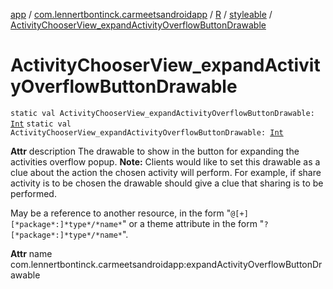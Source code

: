 [app](../../../index.md) / [com.lennertbontinck.carmeetsandroidapp](../../index.md) / [R](../index.md) / [styleable](index.md) / [ActivityChooserView_expandActivityOverflowButtonDrawable](./-activity-chooser-view_expand-activity-overflow-button-drawable.md)

# ActivityChooserView_expandActivityOverflowButtonDrawable

`static val ActivityChooserView_expandActivityOverflowButtonDrawable: `[`Int`](https://kotlinlang.org/api/latest/jvm/stdlib/kotlin/-int/index.html)
`static val ActivityChooserView_expandActivityOverflowButtonDrawable: `[`Int`](https://kotlinlang.org/api/latest/jvm/stdlib/kotlin/-int/index.html)

**Attr**
description The drawable to show in the button for expanding the activities overflow popup. **Note:** Clients would like to set this drawable as a clue about the action the chosen activity will perform. For example, if share activity is to be chosen the drawable should give a clue that sharing is to be performed.

May be a reference to another resource, in the form "`@[+][*package*:]*type*/*name*`" or a theme attribute in the form "`?[*package*:]*type*/*name*`".

**Attr**
name com.lennertbontinck.carmeetsandroidapp:expandActivityOverflowButtonDrawable

